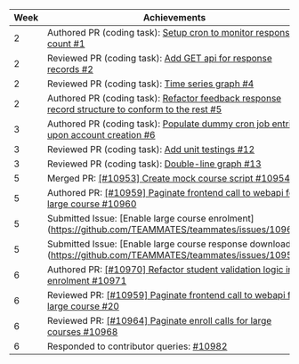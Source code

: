 Week | Achievements
---- | ------------
2 | Authored PR (coding task): [Setup cron to monitor response count #1](https://github.com/moziliar/teammates/pull/1)
2 | Reviewed PR (coding task): [Add GET api for response records #2](https://github.com/moziliar/teammates/pull/2)
2 | Reviewed PR (coding task): [Time series graph #4](https://github.com/moziliar/teammates/pull/4)
2 | Authored PR (coding task): [Refactor feedback response record structure to conform to the rest #5](https://github.com/moziliar/teammates/pull/5)
3 | Authored PR (coding task): [Populate dummy cron job entries upon account creation #6](https://github.com/moziliar/teammates/pull/6)
3 | Reviewed PR (coding task): [Add unit testings #12](https://github.com/moziliar/teammates/pull/12)
3 | Reviewed PR (coding task): [Double-line graph #13](https://github.com/moziliar/teammates/pull/13)
5 | Merged PR: [[#10953] Create mock course script #10954](https://github.com/TEAMMATES/teammates/pull/10954)
5 | Authored PR: [[#10959] Paginate frontend call to webapi for large course #10960](https://github.com/TEAMMATES/teammates/pull/10960)
5 | Submitted Issue: [Enable large course enrolment] (https://github.com/TEAMMATES/teammates/issues/10964)
5 | Submitted Issue: [Enable large course response download] (https://github.com/TEAMMATES/teammates/issues/10959)
6 | Authored PR: [[#10970] Refactor student validation logic in enrolment #10971](https://github.com/TEAMMATES/teammates/pull/10971)
6 | Reviewed PR: [[#10959] Paginate frontend call to webapi for large course #20](https://github.com/moziliar/teammates/pull/20)
6 | Reviewed PR: [[#10964] Paginate enroll calls for large courses #10968](https://github.com/TEAMMATES/teammates/pull/10968)
6 | Responded to contributor queries: [#10982](https://github.com/TEAMMATES/teammates/issues/10982)

